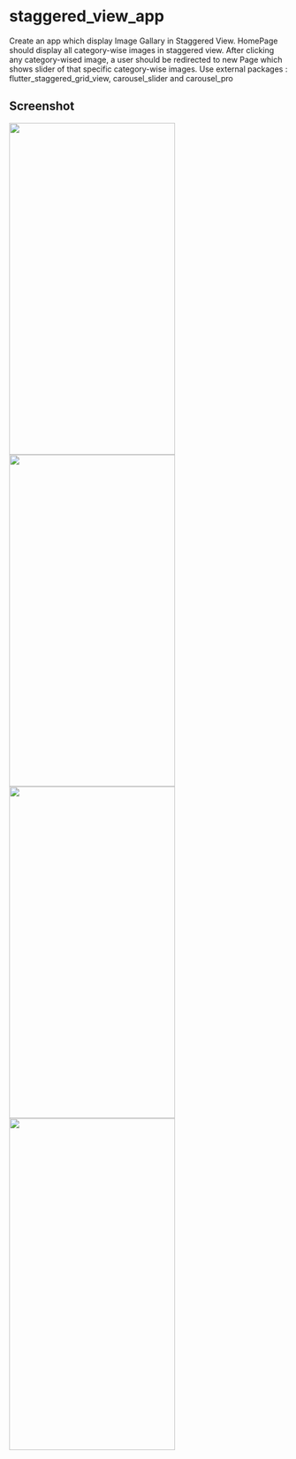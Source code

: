 # staggered_view_app

Create an app which display Image Gallary in Staggered View. HomePage should display all category-wise images in staggered view. After clicking any category-wised image, a user should be redirected to new Page which shows slider of that specific category-wise images.
Use external packages : flutter_staggered_grid_view, carousel_slider and carousel_pro

## Screenshot

<img width="300" height="600" src="https://user-images.githubusercontent.com/113745196/195415756-9a5906d6-9929-419c-83c2-2aad3f1df396.jpg">   <img width="300" height="600" src="https://user-images.githubusercontent.com/113745196/195415761-36dcf10b-adfc-482f-9383-836a1c0cfa69.jpg">
<br>
<img  width="300" height="600" src="https://user-images.githubusercontent.com/113745196/195415767-c763dcb2-3c63-4725-b6e9-8b1093eb8380.jpg">   <img  width="300" height="600" src="https://user-images.githubusercontent.com/113745196/195415776-89f21a2e-34c0-4ccd-8499-ce2bcd1ab743.jpg">
